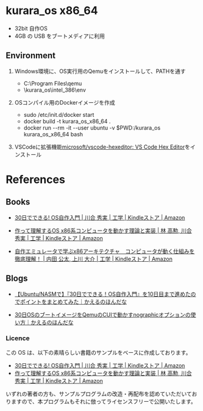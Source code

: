# kurara_os x86_64
- 32bit 自作OS
- 4GB の USB をブートメディアに利用


## Environment
1. Windows環境に、OS実行用のQemuをインストールして、PATHを通す
    - C:\Program Files\qemu
    - \kurara_os\intel_386\env
    
2. OSコンパイル用のDockerイメージを作成
    - sudo /etc/init.d/docker start
    - docker build -t kurara_os_x86_64 .
    - docker run --rm -it --user ubuntu -v $PWD:/kurara_os kurara_os_x86_64 bash

3. VSCodeに拡張機能[microsoft/vscode-hexeditor: VS Code Hex Editor](https://github.com/microsoft/vscode-hexeditor)をインストール


# References
## Books
- [30日でできる! OS自作入門 | 川合 秀実 | 工学 | Kindleストア | Amazon](https://amzn.to/2Og95Yr)

- [作って理解するOS x86系コンピュータを動かす理論と実装 | 林 高勲, 川合 秀実 | 工学 | Kindleストア | Amazon](https://amzn.to/2OiqcsJ)

- [自作エミュレータで学ぶx86アーキテクチャ　コンピュータが動く仕組みを徹底理解！ | 内田 公太, 上川 大介 | 工学 | Kindleストア | Amazon](https://amzn.to/36OW3aP)

## Blogs
- [【Ubuntu/NASMで】『30日でできる！OS自作入門』を10日目まで進めたのでポイントをまとめてみた｜かえるのほんだな](https://yukituna.com/2785/)

- [30日OSのブートイメージをQemuのCUIで動かすnographicオプションの使い方｜かえるのほんだな](https://yukituna.com/2940/)


### Licence
この OS は、以下の素晴らしい書籍のサンプルをベースに作成しております。

- [30日でできる! OS自作入門 | 川合 秀実 | 工学 | Kindleストア | Amazon](https://amzn.to/2Og95Yr)
- [作って理解するOS x86系コンピュータを動かす理論と実装 | 林 高勲, 川合 秀実 | 工学 | Kindleストア | Amazon](https://amzn.to/2OiqcsJ)

いずれの著者の方も、サンプルプログラムの改造・再配布を認めていただいておりますので、本プログラムもそれに倣ってライセンスフリーで公開いたします。